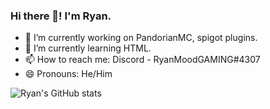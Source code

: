 ### Hi there 👋! I'm Ryan.

- 🔭 I’m currently working on PandorianMC, spigot plugins.
- 🌱 I’m currently learning HTML.
- 📫 How to reach me: Discord - RyanMoodGAMING#4307
- 😄 Pronouns: He/Him

![Ryan's GitHub stats](https://github-readme-stats.vercel.app/api?username=RyanMoodGAMING&count_private=true&show_icons=true&theme=dark)
